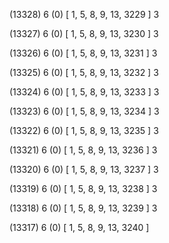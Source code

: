 (13328) 6 (0) [ 1, 5, 8, 9, 13, 3229 ] 3 


(13327) 6 (0) [ 1, 5, 8, 9, 13, 3230 ] 3 


(13326) 6 (0) [ 1, 5, 8, 9, 13, 3231 ] 3 


(13325) 6 (0) [ 1, 5, 8, 9, 13, 3232 ] 3 


(13324) 6 (0) [ 1, 5, 8, 9, 13, 3233 ] 3 


(13323) 6 (0) [ 1, 5, 8, 9, 13, 3234 ] 3 


(13322) 6 (0) [ 1, 5, 8, 9, 13, 3235 ] 3 


(13321) 6 (0) [ 1, 5, 8, 9, 13, 3236 ] 3 


(13320) 6 (0) [ 1, 5, 8, 9, 13, 3237 ] 3 


(13319) 6 (0) [ 1, 5, 8, 9, 13, 3238 ] 3 


(13318) 6 (0) [ 1, 5, 8, 9, 13, 3239 ] 3 


(13317) 6 (0) [ 1, 5, 8, 9, 13, 3240 ]  

